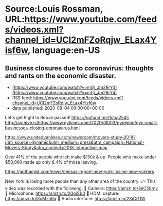 # Source:Louis Rossman, URL:https://www.youtube.com/feeds/videos.xml?channel_id=UCl2mFZoRqjw_ELax4Yisf6w, language:en-US

## Business closures due to coronavirus: thoughts and rants on the economic disaster.
 - [https://www.youtube.com/watch?v=mGj_Jm2RrY4](https://www.youtube.com/watch?v=mGj_Jm2RrY4)
 - RSS feed: https://www.youtube.com/feeds/videos.xml?channel_id=UCl2mFZoRqjw_ELax4Yisf6w
 - date published: 2020-08-04 00:00:00+00:00

Let's get Right to Repair passed! https://gofund.me/1cba2545
http://archive.is/https://www.nytimes.com/2020/08/03/nyregion/nyc-small-businesses-closing-coronavirus.html


https://www.unitedvanlines.com/newsroom/movers-study-2018?utm_source=dynamic&utm_medium=press&utm_campaign=National-Movers-Study&utm_content=2018-interactive-map

Over 41% of the people who left make $150k & up. People who make under $50,000 made up only 8.4% of those leaving. 

https://gothamist.com/news/census-report-new-york-losing-new-yorkers

New York is losing more people than any other area of the country.
👉 This video was recorded with the following:
🔵 Camera: https://amzn.to/3eO58my
🔵 Microphone: https://amzn.to/2GoiSb0
🔵 HDMI capture: https://amzn.to/3cMzhRq
🔵 Audio interface: https://amzn.to/2SiCG1W

